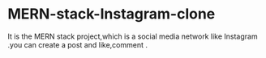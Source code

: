 # MERN-stack-Instagram-clone
It is the MERN stack project,which is a social media network like Instagram .you can create a post and like,comment .
